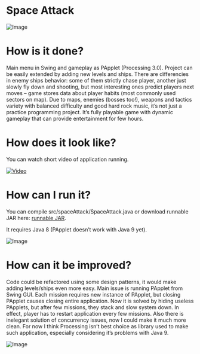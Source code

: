 # Space Attack

![Image](https://zagorskidev.files.wordpress.com/2017/10/zrzut-ekranu-z-2017-10-05-13-02-38.png?w=723)

# How is it done?

Main menu in Swing and gameplay as PApplet (Processing 3.0). Project can be easily extended by adding new levels and ships. There are differencies in enemy ships behavior: some of them strictly chase player, another just slowly fly down and shooting, but most interesting ones predict players next moves – game stores data about player habits (most commonly used sectors on map). Due to maps, enemies (bosses too!), weapons and tactics variety with balanced difficulty and good hard rock music, it’s not just a practice programming project. It’s fully playable game with dynamic gameplay that can provide entertainment for few hours.

# How does it look like?

You can watch short video of application running.

[![Video](https://img.youtube.com/vi/8u5BX7EyPnQ/0.jpg)](https://youtu.be/8u5BX7EyPnQ)

# How can I run it?

You can compile src/spaceAttack/SpaceAttack.java or download runnable JAR here: [runnable JAR](https://drive.google.com/open?id=0B_bwkWjLwn2MQjc5ZTNoaGl1YjQ).

It requires Java 8 (PApplet doesn’t work with Java 9 yet).

![Image](https://zagorskidev.files.wordpress.com/2017/10/zrzut-ekranu-z-2017-10-05-13-01-31.png)

# How can it be improved?

Code could be refactored using some design patterns, it would make adding levels/ships even more easy. Main issue is running PApplet from Swing GUI. Each mission requires new instance of PApplet, but closing PApplet causes closing entire application. Now it is solved by hiding useless PApplets, but after few missions, they stack and slow system down. In effect, player has to restart application every few missions. Also there is inelegant solution of concurrency issues, now I could make it much more clean. For now I think Processing isn’t best choice as library used to make such application, especially considering it’s problems with Java 9.

![Image](https://zagorskidev.files.wordpress.com/2017/10/zrzut-ekranu-z-2017-10-05-13-09-30.png?w=723)
